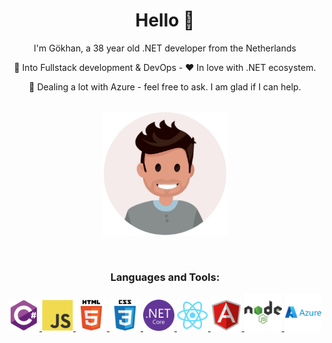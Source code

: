 <h1 align="center">Hello 👋</h1>

<p align="center">
  I'm Gökhan, a 38 year old .NET developer from the Netherlands
</p>
<p align="center">
  👀 Into Fullstack development & DevOps - ♥️ In love with .NET ecosystem.
</p>
<p align="center">
  🚀 Dealing a lot with Azure - feel free to ask. I am glad if I can help.
</p>

<br />

<div align="center">
  <img
    width="200"
    style="margin-right: 100 px"
    align="center"
    src="./assets/me.png"
  />
</div>

<br />
<h1 align="center"> </h1>

<h3 align="center">Languages and Tools:</h3>
<p align="center">
  <a href="https://dotnet.microsoft.com/en-us/languages/csharp" target="_blank"> <img src="https://github.com/devicons/devicon/blob/master/icons/csharp/csharp-original.svg" alt="csharp" width="50" height="50"/> </a>
  <a href="https://developer.mozilla.org/en-US/docs/Web/JavaScript" target="_blank"> <img src="https://raw.githubusercontent.com/devicons/devicon/master/icons/javascript/javascript-original.svg" alt="javascript" width="50" height="50"/> </a>
  <a href="https://www.w3.org/html/" target="_blank"> <img src="https://raw.githubusercontent.com/devicons/devicon/master/icons/html5/html5-original-wordmark.svg" alt="html5" width="50" height="50"/> </a>
  <a href="https://www.w3schools.com/css/" target="_blank"> <img src="https://raw.githubusercontent.com/devicons/devicon/master/icons/css3/css3-original-wordmark.svg" alt="css3" width="50" height="50"/> </a>
  <a href="https://dotnet.microsoft.com/en-us" target="_blank"> <img src="https://github.com/devicons/devicon/blob/master/icons/dotnetcore/dotnetcore-original.svg" alt="dotnetcore" width="50" height="50"/> </a>
  <a href="https://react.dev" target="_blank"> <img src="https://github.com/devicons/devicon/blob/master/icons/react/react-original.svg" alt="react" width="50" height="50"/> </a>
  <a href="https://angular.io" target="_blank"> <img src="https://github.com/devicons/devicon/blob/master/icons/angularjs/angularjs-original.svg" alt="angular" width="50" height="50"/> </a>
  <a href="https://nodejs.org" target="_blank"> <img src="https://raw.githubusercontent.com/devicons/devicon/master/icons/nodejs/nodejs-original-wordmark.svg" alt="nodejs" width="60" height="60"/> </a>
  <a href="https://azure.microsoft.com/en-us" target="_blank"> <img src="https://github.com/devicons/devicon/blob/master/icons/azure/azure-original-wordmark.svg" alt="azure" width="60" height="60"/> </a>
</p>
